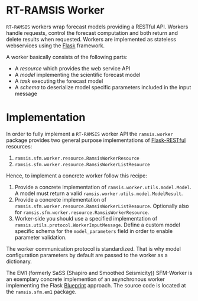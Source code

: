 # RT-RAMSIS Worker

`RT-RAMSIS` workers wrap forecast models providing a RESTful API. Workers
handle requests, control the forecast computation and both return and delete
results when requested. Workers are implemented as stateless webservices using
the [Flask](http://flask.pocoo.org/) framework.

A worker basically consists of the following parts:

* A *resource* which provides the web service API
* A *model* implementing the scientific forecast model
* A *task* executing the forecast model
* A *schema* to deserialize model specific parameters included in the input
  message

# Implementation

In order to fully implement a `RT-RAMSIS` worker API the `ramsis.worker`
package provides two general purpose implementations of
[Flask-RESTful](https://flask-restful.readthedocs.io/en/latest/) resources:

1. `ramsis.sfm.worker.resource.RamsisWorkerResource`
2. `ramsis.sfm.worker.resource.RamsisWorkerListResource`

Hence, to implement a concrete worker follow this recipe:

1. Provide a concrete implementation of `ramsis.worker.utils.model.Model`. A
   model must return a valid `ramsis.worker.utils.model.ModelResult`.
2. Provide a concrete implementation of
   `ramsis.sfm.worker.resource.RamsisWorkerListResource`. Optionally also for
   `ramsis.sfm.worker.resource.RamsisWorkerResource`.
3. Worker-side you should use a specified implementation of
   `ramsis.utils.protocol.WorkerInputMessage`. Define a custom model specific
   schema for the `model_parameters` field in order to enable parameter
   validation.

The worker communication protocol is standardized. That is why model
configuration parameters by default are passed to the worker as a dictionary.

The EM1 (formerly SaSS (Shapiro and Smoothed Seismicity)) SFM-Worker is an
exemplary concrete implemention of an asynchronous worker implementing the Flask
[Blueprint](https://flask.pocoo.org/docs/blueprints/) approach. The source code
is located at the `ramsis.sfm.em1` package.
